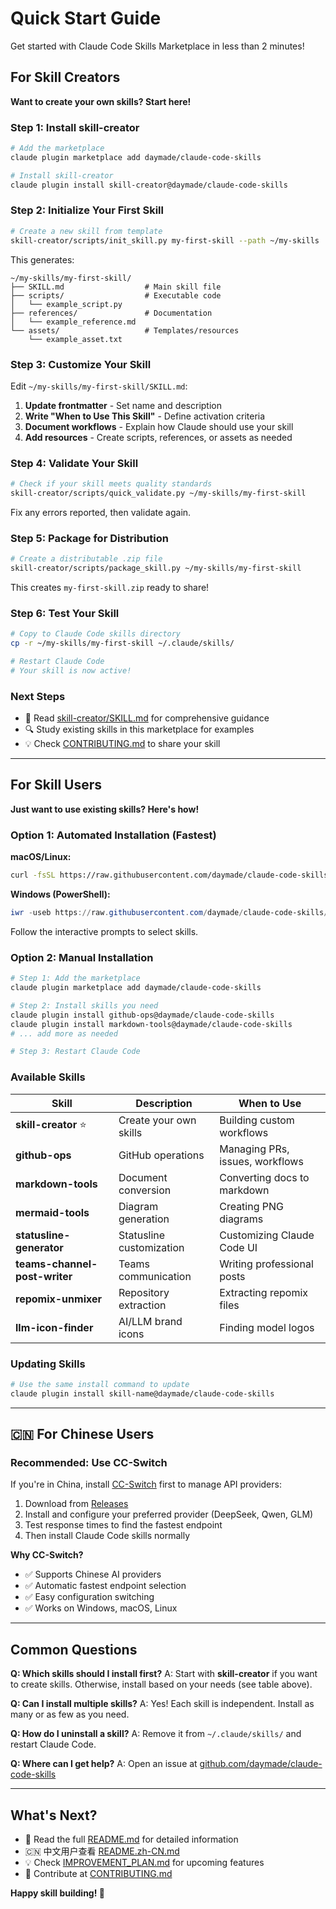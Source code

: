 # Quick Start Guide

Get started with Claude Code Skills Marketplace in less than 2 minutes!

## For Skill Creators

**Want to create your own skills? Start here!**

### Step 1: Install skill-creator

```bash
# Add the marketplace
claude plugin marketplace add daymade/claude-code-skills

# Install skill-creator
claude plugin install skill-creator@daymade/claude-code-skills
```

### Step 2: Initialize Your First Skill

```bash
# Create a new skill from template
skill-creator/scripts/init_skill.py my-first-skill --path ~/my-skills
```

This generates:
```
~/my-skills/my-first-skill/
├── SKILL.md                  # Main skill file
├── scripts/                  # Executable code
│   └── example_script.py
├── references/               # Documentation
│   └── example_reference.md
└── assets/                   # Templates/resources
    └── example_asset.txt
```

### Step 3: Customize Your Skill

Edit `~/my-skills/my-first-skill/SKILL.md`:

1. **Update frontmatter** - Set name and description
2. **Write "When to Use This Skill"** - Define activation criteria
3. **Document workflows** - Explain how Claude should use your skill
4. **Add resources** - Create scripts, references, or assets as needed

### Step 4: Validate Your Skill

```bash
# Check if your skill meets quality standards
skill-creator/scripts/quick_validate.py ~/my-skills/my-first-skill
```

Fix any errors reported, then validate again.

### Step 5: Package for Distribution

```bash
# Create a distributable .zip file
skill-creator/scripts/package_skill.py ~/my-skills/my-first-skill
```

This creates `my-first-skill.zip` ready to share!

### Step 6: Test Your Skill

```bash
# Copy to Claude Code skills directory
cp -r ~/my-skills/my-first-skill ~/.claude/skills/

# Restart Claude Code
# Your skill is now active!
```

### Next Steps

- 📖 Read [skill-creator/SKILL.md](./skill-creator/SKILL.md) for comprehensive guidance
- 🔍 Study existing skills in this marketplace for examples
- 💡 Check [CONTRIBUTING.md](./CONTRIBUTING.md) to share your skill

---

## For Skill Users

**Just want to use existing skills? Here's how!**

### Option 1: Automated Installation (Fastest)

**macOS/Linux:**
```bash
curl -fsSL https://raw.githubusercontent.com/daymade/claude-code-skills/main/scripts/install.sh | bash
```

**Windows (PowerShell):**
```powershell
iwr -useb https://raw.githubusercontent.com/daymade/claude-code-skills/main/scripts/install.ps1 | iex
```

Follow the interactive prompts to select skills.

### Option 2: Manual Installation

```bash
# Step 1: Add the marketplace
claude plugin marketplace add daymade/claude-code-skills

# Step 2: Install skills you need
claude plugin install github-ops@daymade/claude-code-skills
claude plugin install markdown-tools@daymade/claude-code-skills
# ... add more as needed

# Step 3: Restart Claude Code
```

### Available Skills

| Skill | Description | When to Use |
|-------|-------------|-------------|
| **skill-creator** ⭐ | Create your own skills | Building custom workflows |
| **github-ops** | GitHub operations | Managing PRs, issues, workflows |
| **markdown-tools** | Document conversion | Converting docs to markdown |
| **mermaid-tools** | Diagram generation | Creating PNG diagrams |
| **statusline-generator** | Statusline customization | Customizing Claude Code UI |
| **teams-channel-post-writer** | Teams communication | Writing professional posts |
| **repomix-unmixer** | Repository extraction | Extracting repomix files |
| **llm-icon-finder** | AI/LLM brand icons | Finding model logos |

### Updating Skills

```bash
# Use the same install command to update
claude plugin install skill-name@daymade/claude-code-skills
```

---

## 🇨🇳 For Chinese Users

### Recommended: Use CC-Switch

If you're in China, install [CC-Switch](https://github.com/farion1231/cc-switch) first to manage API providers:

1. Download from [Releases](https://github.com/farion1231/cc-switch/releases)
2. Install and configure your preferred provider (DeepSeek, Qwen, GLM)
3. Test response times to find the fastest endpoint
4. Then install Claude Code skills normally

**Why CC-Switch?**
- ✅ Supports Chinese AI providers
- ✅ Automatic fastest endpoint selection
- ✅ Easy configuration switching
- ✅ Works on Windows, macOS, Linux

---

## Common Questions

**Q: Which skills should I install first?**
A: Start with **skill-creator** if you want to create skills. Otherwise, install based on your needs (see table above).

**Q: Can I install multiple skills?**
A: Yes! Each skill is independent. Install as many or as few as you need.

**Q: How do I uninstall a skill?**
A: Remove it from `~/.claude/skills/` and restart Claude Code.

**Q: Where can I get help?**
A: Open an issue at [github.com/daymade/claude-code-skills](https://github.com/daymade/claude-code-skills/issues)

---

## What's Next?

- 📖 Read the full [README.md](./README.md) for detailed information
- 🇨🇳 中文用户查看 [README.zh-CN.md](./README.zh-CN.md)
- 💡 Check [IMPROVEMENT_PLAN.md](./IMPROVEMENT_PLAN.md) for upcoming features
- 🤝 Contribute at [CONTRIBUTING.md](./CONTRIBUTING.md)

**Happy skill building! 🚀**
